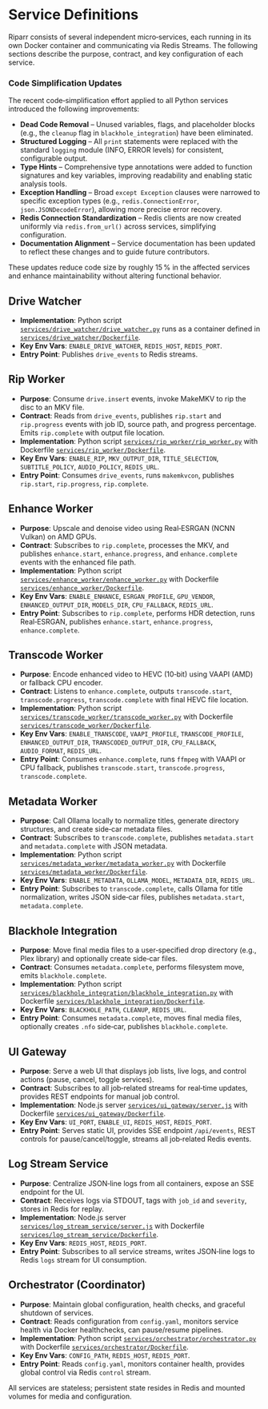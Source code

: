 # Service Definitions

Riparr consists of several independent micro‑services, each running in its own Docker container and communicating via Redis Streams. The following sections describe the purpose, contract, and key configuration of each service.

### Code Simplification Updates
The recent code‑simplification effort applied to all Python services introduced the following improvements:

- **Dead Code Removal** – Unused variables, flags, and placeholder blocks (e.g., the `cleanup` flag in `blackhole_integration`) have been eliminated.
- **Structured Logging** – All `print` statements were replaced with the standard `logging` module (INFO, ERROR levels) for consistent, configurable output.
- **Type Hints** – Comprehensive type annotations were added to function signatures and key variables, improving readability and enabling static analysis tools.
- **Exception Handling** – Broad `except Exception` clauses were narrowed to specific exception types (e.g., `redis.ConnectionError`, `json.JSONDecodeError`), allowing more precise error recovery.
- **Redis Connection Standardization** – Redis clients are now created uniformly via `redis.from_url()` across services, simplifying configuration.
- **Documentation Alignment** – Service documentation has been updated to reflect these changes and to guide future contributors.

These updates reduce code size by roughly 15 % in the affected services and enhance maintainability without altering functional behavior.

## Drive Watcher
- **Implementation**: Python script [`services/drive_watcher/drive_watcher.py`](services/drive_watcher/drive_watcher.py:1) runs as a container defined in [`services/drive_watcher/Dockerfile`](services/drive_watcher/Dockerfile:1).
- **Key Env Vars**: `ENABLE_DRIVE_WATCHER`, `REDIS_HOST`, `REDIS_PORT`.
- **Entry Point**: Publishes `drive_events` to Redis streams.

## Rip Worker
- **Purpose**: Consume `drive.insert` events, invoke MakeMKV to rip the disc to an MKV file.
- **Contract**: Reads from `drive_events`, publishes `rip.start` and `rip.progress` events with job ID, source path, and progress percentage. Emits `rip.complete` with output file location.
- **Implementation**: Python script [`services/rip_worker/rip_worker.py`](services/rip_worker/rip_worker.py:1) with Dockerfile [`services/rip_worker/Dockerfile`](services/rip_worker/Dockerfile:1).
- **Key Env Vars**: `ENABLE_RIP`, `MKV_OUTPUT_DIR`, `TITLE_SELECTION`, `SUBTITLE_POLICY`, `AUDIO_POLICY`, `REDIS_URL`.
- **Entry Point**: Consumes `drive_events`, runs `makemkvcon`, publishes `rip.start`, `rip.progress`, `rip.complete`.

## Enhance Worker
- **Purpose**: Upscale and denoise video using Real‑ESRGAN (NCNN Vulkan) on AMD GPUs.
- **Contract**: Subscribes to `rip.complete`, processes the MKV, and publishes `enhance.start`, `enhance.progress`, and `enhance.complete` events with the enhanced file path.
- **Implementation**: Python script [`services/enhance_worker/enhance_worker.py`](services/enhance_worker/enhance_worker.py:1) with Dockerfile [`services/enhance_worker/Dockerfile`](services/enhance_worker/Dockerfile:1).
- **Key Env Vars**: `ENABLE_ENHANCE`, `ESRGAN_PROFILE`, `GPU_VENDOR`, `ENHANCED_OUTPUT_DIR`, `MODELS_DIR`, `CPU_FALLBACK`, `REDIS_URL`.
- **Entry Point**: Subscribes to `rip.complete`, performs HDR detection, runs Real‑ESRGAN, publishes `enhance.start`, `enhance.progress`, `enhance.complete`.

## Transcode Worker
- **Purpose**: Encode enhanced video to HEVC (10‑bit) using VAAPI (AMD) or fallback CPU encoder.
- **Contract**: Listens to `enhance.complete`, outputs `transcode.start`, `transcode.progress`, `transcode.complete` with final HEVC file location.
- **Implementation**: Python script [`services/transcode_worker/transcode_worker.py`](services/transcode_worker/transcode_worker.py:1) with Dockerfile [`services/transcode_worker/Dockerfile`](services/transcode_worker/Dockerfile:1).
- **Key Env Vars**: `ENABLE_TRANSCODE`, `VAAPI_PROFILE`, `TRANSCODE_PROFILE`, `ENHANCED_OUTPUT_DIR`, `TRANSCODED_OUTPUT_DIR`, `CPU_FALLBACK`, `AUDIO_FORMAT`, `REDIS_URL`.
- **Entry Point**: Consumes `enhance.complete`, runs `ffmpeg` with VAAPI or CPU fallback, publishes `transcode.start`, `transcode.progress`, `transcode.complete`.

## Metadata Worker
- **Purpose**: Call Ollama locally to normalize titles, generate directory structures, and create side‑car metadata files.
- **Contract**: Subscribes to `transcode.complete`, publishes `metadata.start` and `metadata.complete` with JSON metadata.
- **Implementation**: Python script [`services/metadata_worker/metadata_worker.py`](services/metadata_worker/metadata_worker.py:1) with Dockerfile [`services/metadata_worker/Dockerfile`](services/metadata_worker/Dockerfile:1).
- **Key Env Vars**: `ENABLE_METADATA`, `OLLAMA_MODEL`, `METADATA_DIR`, `REDIS_URL`.
- **Entry Point**: Subscribes to `transcode.complete`, calls Ollama for title normalization, writes JSON side‑car files, publishes `metadata.start`, `metadata.complete`.

## Blackhole Integration
- **Purpose**: Move final media files to a user‑specified drop directory (e.g., Plex library) and optionally create side‑car files.
- **Contract**: Consumes `metadata.complete`, performs filesystem move, emits `blackhole.complete`.
- **Implementation**: Python script [`services/blackhole_integration/blackhole_integration.py`](services/blackhole_integration/blackhole_integration.py:1) with Dockerfile [`services/blackhole_integration/Dockerfile`](services/blackhole_integration/Dockerfile:1).
- **Key Env Vars**: `BLACKHOLE_PATH`, `CLEANUP`, `REDIS_URL`.
- **Entry Point**: Consumes `metadata.complete`, moves final media files, optionally creates `.nfo` side‑car, publishes `blackhole.complete`.

## UI Gateway
- **Purpose**: Serve a web UI that displays job lists, live logs, and control actions (pause, cancel, toggle services).
- **Contract**: Subscribes to all job‑related streams for real‑time updates, provides REST endpoints for manual job control.
- **Implementation**: Node.js server [`services/ui_gateway/server.js`](services/ui_gateway/server.js:1) with Dockerfile [`services/ui_gateway/Dockerfile`](services/ui_gateway/Dockerfile:1).
- **Key Env Vars**: `UI_PORT`, `ENABLE_UI`, `REDIS_HOST`, `REDIS_PORT`.
- **Entry Point**: Serves static UI, provides SSE endpoint `/api/events`, REST controls for pause/cancel/toggle, streams all job‑related Redis events.

## Log Stream Service
- **Purpose**: Centralize JSON‑line logs from all containers, expose an SSE endpoint for the UI.
- **Contract**: Receives logs via STDOUT, tags with `job_id` and `severity`, stores in Redis for replay.
- **Implementation**: Node.js server [`services/log_stream_service/server.js`](services/log_stream_service/server.js:1) with Dockerfile [`services/log_stream_service/Dockerfile`](services/log_stream_service/Dockerfile:1).
- **Key Env Vars**: `REDIS_HOST`, `REDIS_PORT`.
- **Entry Point**: Subscribes to all service streams, writes JSON‑line logs to Redis `logs` stream for UI consumption.

## Orchestrator (Coordinator)
- **Purpose**: Maintain global configuration, health checks, and graceful shutdown of services.
- **Contract**: Reads configuration from `config.yaml`, monitors service health via Docker healthchecks, can pause/resume pipelines.
- **Implementation**: Python script [`services/orchestrator/orchestrator.py`](services/orchestrator/orchestrator.py:1) with Dockerfile [`services/orchestrator/Dockerfile`](services/orchestrator/Dockerfile:1).
- **Key Env Vars**: `CONFIG_PATH`, `REDIS_HOST`, `REDIS_PORT`.
- **Entry Point**: Reads `config.yaml`, monitors container health, provides global control via Redis `control` stream.

All services are stateless; persistent state resides in Redis and mounted volumes for media and configuration.